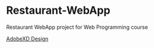 # Restaurant-WebApp

Restaurant WebApp project for Web Programming course

[AdobeXD Design](https://xd.adobe.com/view/cf33e7c0-8382-4428-5003-1fff9108efc4-b902/)
